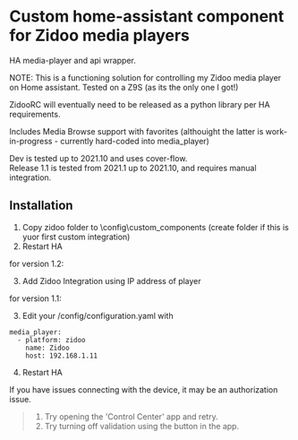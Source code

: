 # Custom home-assistant component for Zidoo media players
HA media-player and api wrapper.

NOTE: This is a functioning solution for controlling my Zidoo media player on Home assistant.  Tested on a Z9S (as its the only one I got!)

ZidooRC will eventually need to be released as a python library per HA requirements.  

Includes Media Browse support with favorites (althouight the latter is work-in-progress - currently hard-coded into media_player)

Dev is tested up to 2021.10 and uses cover-flow.   
Release 1.1 is tested from 2021.1 up to 2021.10, and requires manual integration.


## Installation
1. Copy zidoo folder to \config\custom_components (create folder if this is yuor first custom integration)
2. Restart HA

for version 1.2:

3. Add Zidoo Integration using IP address of player

for version 1.1:

3. Edit your /config/configuration.yaml with

```
media_player:
  - platform: zidoo
    name: Zidoo
    host: 192.168.1.11
```

4. Restart HA

If you have issues connecting with the device, it may be an authorization issue.  
> 1. Try opening the 'Control Center' app and retry. 
> 2. Try turning off validation using the button in the app.   





